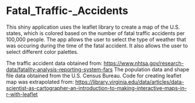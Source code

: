 # Fatal_Traffic-_Accidents
This shiny application uses the leaflet library to create a map of the U.S. states, which is colored based on
the number of fatal traffic accidents per 100,000 people. The app allows the user to select the type of weather that was occuring during the time of the fatal accident. It also allows the user to select different color palettes. 

The traffic accident data obtained from: https://www.nhtsa.gov/research-data/fatality-analysis-reporting-system-fars
The population data and shape file data obtained from the U.S. Census Bureau.
Code for creating leaflet map was extrapolated from: https://library.virginia.edu/data/articles/data-scientist-as-cartographer-an-introduction-to-making-interactive-maps-in-r-with-leaflet


